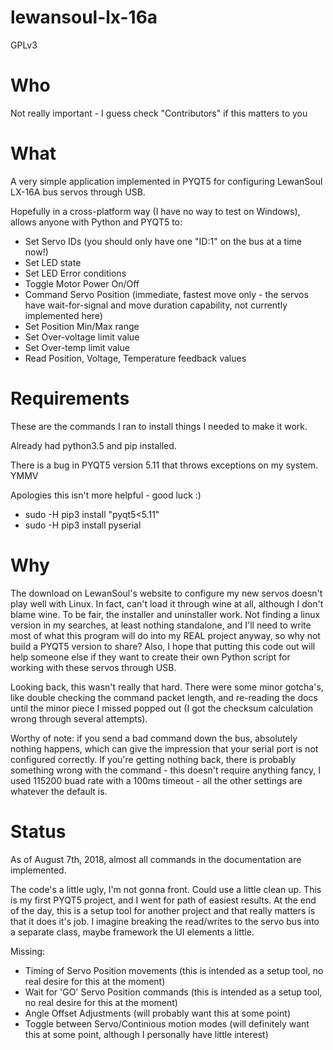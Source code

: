 # lewansoul-lx-16a

GPLv3

# Who

Not really important - I guess check "Contributors" if this matters to you

# What

A very simple application implemented in PYQT5 for configuring LewanSoul LX-16A bus servos through USB.

Hopefully in a cross-platform way (I have no way to test on Windows), allows anyone with Python and PYQT5 to:

* Set Servo IDs (you should only have one "ID:1" on the bus at a time now!)
* Set LED state
* Set LED Error conditions
* Toggle Motor Power On/Off
* Command Servo Position (immediate, fastest move only - the servos have wait-for-signal and move duration capability, not currently implemented here)
* Set Position Min/Max range
* Set Over-voltage limit value
* Set Over-temp limit value
* Read Position, Voltage, Temperature feedback values

# Requirements

These are the commands I ran to install things I needed to make it work.

Already had python3.5 and pip installed.

There is a bug in PYQT5 version 5.11 that throws exceptions on my system. YMMV

Apologies this isn't more helpful - good luck :)

* sudo -H pip3 install "pyqt5<5.11"
* sudo -H pip3 install pyserial

# Why

The download on LewanSoul's website to configure my new servos doesn't play well with Linux.  In fact, can't load it through wine at all, although I don't blame wine.  To be fair, the installer and uninstaller work.
Not finding a linux version in my searches, at least nothing standalone, and I'll need to write most of what this program will do into my REAL project anyway, so why not build a PYQT5 version to share?
Also, I hope that putting this code out will help someone else if they want to create their own Python script for working with these servos through USB.

Looking back, this wasn't really that hard.  There were some minor gotcha's, like double checking the command packet length, and re-reading the docs until the minor piece I missed popped out (I got the checksum calculation wrong through several attempts).

Worthy of note: if you send a bad command down the bus, absolutely nothing happens, which can give the impression that your serial port is not configured correctly.  If you're getting nothing back, there is probably something wrong with the command - this doesn't require anything fancy, I used 115200 buad rate with a 100ms timeout - all the other settings are whatever the default is.


# Status

As of August 7th, 2018, almost all commands in the documentation are implemented.

The code's a little ugly, I'm not gonna front.  Could use a little clean up.  This is my first PYQT5 project, and I went for path of easiest results. At the end of the day, this is a setup tool for another project and that really matters is that it does it's job. I imagine breaking the read/writes to the servo bus into a separate class, maybe framework the UI elements a little.

Missing:
* Timing of Servo Position movements (this is intended as a setup tool, no real desire for this at the moment)
* Wait for 'GO' Servo Position commands (this is intended as a setup tool, no real desire for this at the moment)
* Angle Offset Adjustments (will probably want this at some point)
* Toggle between Servo/Continious motion modes (will definitely want this at some point, although I personally have little interest)


